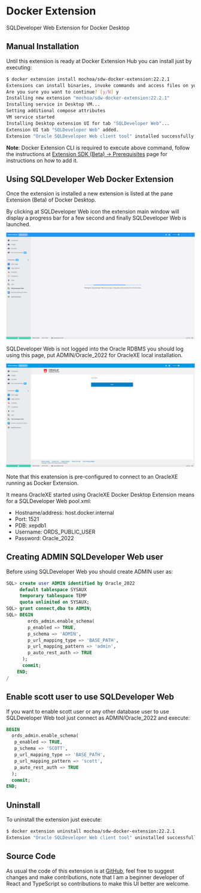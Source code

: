 # Docker Extension

SQLDeveloper Web Extension for Docker Desktop

## Manual Installation

Until this extension is ready at Docker Extension Hub you can install just by executing:

```bash
$ docker extension install mochoa/sdw-docker-extension:22.2.1
Extensions can install binaries, invoke commands and access files on your machine. 
Are you sure you want to continue? [y/N] y
Installing new extension "mochoa/sdw-docker-extension:22.2.1"
Installing service in Desktop VM...
Setting additional compose attributes
VM service started
Installing Desktop extension UI for tab "SQLDeveloper Web"...
Extension UI tab "SQLDeveloper Web" added.
Extension "Oracle SQLDeveloper Web client tool" installed successfully
```

**Note**: Docker Extension CLI is required to execute above command, follow the instructions at [Extension SDK (Beta) -> Prerequisites](https://docs.docker.com/desktop/extensions-sdk/#prerequisites) page for instructions on how to add it.

## Using SQLDeveloper Web Docker Extension

Once the extension is installed a new extension is listed at the pane Extension (Beta) of Docker Desktop.

By clicking at SQLDeveloper Web icon the extension main window will display a progress bar for a few second and finally SQLDeveloper Web is launched.

![Progress bar indicator](docs/images/screenshot0.png?raw=true)

SQLDeveloper Web is not logged into the Oracle RDBMS you should log using this page, put ADMIN/Oracle_2022 for OracleXE local installation.

![Connect sample](docs/images/screenshot1.png?raw=true)

Note that this exatension is pre-configured to connect to an OracleXE running as Docker Extension.

It means OracleXE started using OracleXE Docker Desktop Extension means for a SQLDeveloper Web pool.xml:

- Hostname/address: host.docker.internal
- Port: 1521
- PDB: xepdb1
- Username: ORDS_PUBLIC_USER
- Password: Oracle_2022

## Creating ADMIN SQLDeveloper Web user

Before using SQLDeveloper Web you should create ADMIN user as:

```sql
SQL> create user ADMIN identified by Oracle_2022
     default tablespace SYSAUX
     temporary tablespace TEMP
     quota unlimited on SYSAUX;
SQL> grant connect,dba to ADMIN;
SQL> BEGIN
        ords_admin.enable_schema(
        p_enabled => TRUE,
        p_schema => 'ADMIN',
        p_url_mapping_type => 'BASE_PATH',
        p_url_mapping_pattern => 'admin',
        p_auto_rest_auth => TRUE
      );
      commit;
    END;
/
```

## Enable scott user to use SQLDeveloper Web

If you want to enable scott user or any other database user to use SQLDeveloper Web tool just connect as ADMIN/Oracle_2022 and execute:

```sql
BEGIN
  ords_admin.enable_schema(
   p_enabled => TRUE,
   p_schema => 'SCOTT',
   p_url_mapping_type => 'BASE_PATH',
   p_url_mapping_pattern => 'scott',
   p_auto_rest_auth => TRUE
  );
  commit;
END;
```

## Uninstall

To uninstall the extension just execute:

```bash
$ docker extension uninstall mochoa/sdw-docker-extension:22.2.1
Extension "Oracle SQLDeveloper Web client tool" uninstalled successfully
```

## Source Code

As usual the code of this extension is at [GitHub](https://github.com/marcelo-ochoa/sdw-docker-extension), feel free to suggest changes and make contributions, note that I am a beginner developer of React and TypeScript so contributions to make this UI better are welcome.
